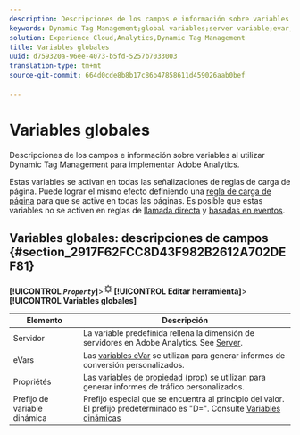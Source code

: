 ```yaml
---
description: Descripciones de los campos e información sobre variables al utilizar Dynamic Tag Management para implementar Adobe Analytics.
keywords: Dynamic Tag Management;global variables;server variable;evar;props;dynamic variable prefix;dynamic variable
solution: Experience Cloud,Analytics,Dynamic Tag Management
title: Variables globales
uuid: d759320a-96ee-4073-b5fd-5257b7033003
translation-type: tm+mt
source-git-commit: 664d0cde8b8b17c86b47858611d459026aab0bef

---
```



# Variables globales

Descripciones de los campos e información sobre variables al utilizar Dynamic Tag Management para implementar Adobe Analytics.

Estas variables se activan en todas las señalizaciones de reglas de carga de página. Puede lograr el mismo efecto definiendo una [regla de carga de página](/help/implement/other/dtm/c-rules/t-rules-page-conditions.md) para que se active en todas las páginas. Es posible que estas variables no se activen en reglas de [llamada directa](/help/implement/other/dtm/c-rules/t-rules-direct-conditions.md) y [basadas en eventos](/help/implement/other/dtm/c-rules/t-rules-event-conditions.md).

## Variables globales: descripciones de campos {#section_2917F62FCC8D43F982B2612A702DEF81}

**[!UICONTROL *`Property`*]**>![](assets/settings_gear.png)**[!UICONTROL Editar herramienta]**>**[!UICONTROL Variables globales]**

| Elemento | Descripción |
|--- |--- |
| Servidor | La variable predefinida rellena la dimensión de servidores en Adobe Analytics. See [Server](../../../vars/page-vars/server.md). |
| eVars | Las [variables eVar](../../../vars/page-vars/evar.md) se utilizan para generar informes de conversión personalizados. |
| Propriétés | Las [variables de propiedad (prop)](../../../vars/page-vars/prop.md) se utilizan para generar informes de tráfico personalizados. |
| Prefijo de variable dinámica | Prefijo especial que se encuentra al principio del valor. El prefijo predeterminado es &quot;D=&quot;. Consulte [Variables dinámicas](../../../vars/page-vars/dynamic-variables.md) |
